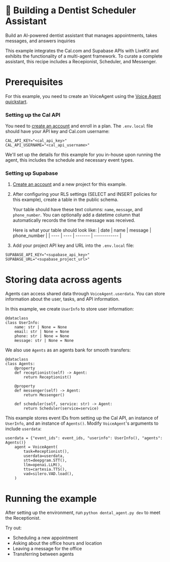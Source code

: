 # :tooth: Building a Dentist Scheduler Assistant
Build an AI-powered dentist assistant that manages appointments, takes messages, and answers inquiries

This example integrates the Cal.com and Supabase APIs with LiveKit and exhibits the functionality of a multi-agent framework. To curate a complete assistant, this recipe includes a Recepionist, Scheduler, and Messenger.

# Prerequisites
For this example, you need to create an VoiceAgent using the [Voice Agent quickstart](https://docs.livekit.io/agents/quickstarts/voice-agent/).

### Setting up the Cal API
You need to [create an account](https://app.cal.com/signup) and enroll in a plan. The `.env.local` file should have your API key and Cal.com username:
```
CAL_API_KEY="<cal_api_key>"
CAL_API_USERNAME="<cal_api_username>"
```

We'll set up the details for this example for you in-house upon running the agent, this includes the schedule and necessary event types.

### Setting up Supabase
1. [Create an account](https://supabase.com/dashboard/sign-up) and a new project for this example. 
2. After configuring your RLS settings (SELECT and INSERT policies for this example), create a table in the public schema. 

    Your table should have these text columns: `name`, `message`, and `phone_number`. You can optionally add a datetime column that     automatically records the time the message was received.
  
    Here is what your table should look like:
    | date | name | message | phone_number |
    | ---- | ---- | ------- | ------------ |
  

3. Add your project API key and URL into the `.env.local` file:
```
SUPABASE_API_KEY="<supabase_api_key>"
SUPABASE_URL="<supabase_project_url>"
```

# Storing data across agents
Agents can access shared data through `VoiceAgent.userdata`. You can store information about the user, tasks, and API information. 

In this example, we create `UserInfo` to store user information:
```
@dataclass
class UserInfo:
    name: str | None = None
    email: str | None = None
    phone: str | None = None
    message: str | None = None
```

We also use `Agents` as an agents bank for smooth transfers:
```
@dataclass
class Agents:
    @property
    def receptionist(self) -> Agent:
        return Receptionist()

    @property
    def messenger(self) -> Agent:
        return Messenger()

    def scheduler(self, service: str) -> Agent:
        return Scheduler(service=service)

```


This example stores event IDs from setting up the Cal API, an instance of `UserInfo`, and an instance of `Agents()`. Modify `VoiceAgent`'s arguments to include `userdata`:
```
userdata = {"event_ids": event_ids, "userinfo": UserInfo(), "agents": Agents()}
    agent = VoiceAgent(
        task=Receptionist(),
        userdata=userdata,
        stt=deepgram.STT(),
        llm=openai.LLM(),
        tts=cartesia.TTS(),
        vad=silero.VAD.load(),
    )
```

# Running the example
After setting up the environment, run `python dental_agent.py dev` to meet the Receptionist.

Try out:
- Scheduling a new appointment 
- Asking about the office hours and location
- Leaving a message for the office
- Transferring between agents




